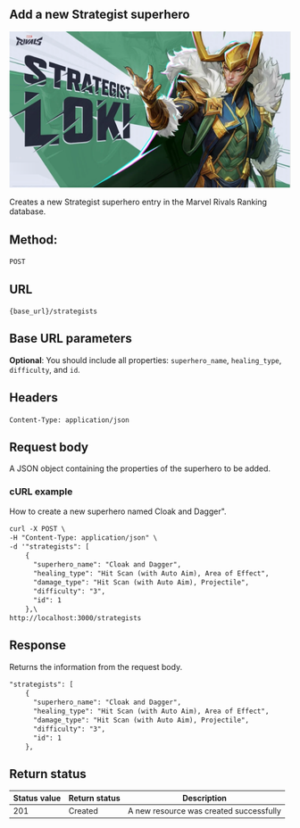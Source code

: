 ## Add a new Strategist superhero

![alt text](<../media/Strategist 3.png>)

Creates a new Strategist superhero entry in the Marvel Rivals Ranking database.

## Method: 
`POST`

## URL
`{base_url}/strategists`

## Base URL parameters
**Optional**: You should include all properties: `superhero_name`, `healing_type`, `difficulty`, and `id`.

## Headers
`Content-Type: application/json`

## Request body
A JSON object containing the properties of the superhero to be added.

### cURL example
How to create a new superhero named Cloak and Dagger".

```
curl -X POST \
-H "Content-Type: application/json" \
-d '"strategists": [
    {
      "superhero_name": "Cloak and Dagger",
      "healing_type": "Hit Scan (with Auto Aim), Area of Effect",
      "damage_type": "Hit Scan (with Auto Aim), Projectile",
      "difficulty": "3",
      "id": 1
    },\
http://localhost:3000/strategists
```

## Response
Returns the information from the request body.

```
"strategists": [
    {
      "superhero_name": "Cloak and Dagger",
      "healing_type": "Hit Scan (with Auto Aim), Area of Effect",
      "damage_type": "Hit Scan (with Auto Aim), Projectile",
      "difficulty": "3",
      "id": 1
    },
```

## Return status

| Status value | Return status | Description |
| --- | --- | --- |
| 201 | Created | A new resource was created successfully |
